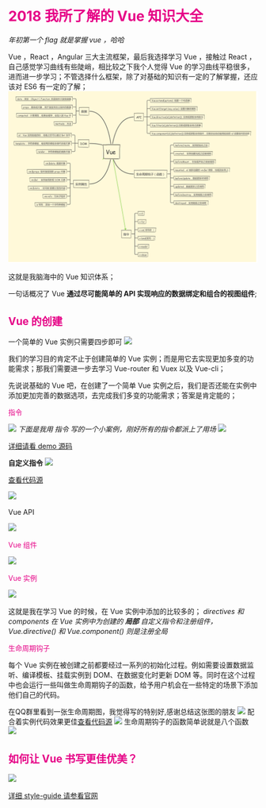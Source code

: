 <h1 style='color:rgb(230,3,135);'>2018 我所了解的 Vue 知识大全</h1>
<i>年初第一个 flag 就是掌握 vue ，哈哈</i>

Vue ，React ，Angular 三大主流框架，最后我选择学习 Vue ，接触过 React ，自己感觉学习曲线有些陡峭，相比较之下我个人觉得 Vue 的学习曲线平稳很多，进而进一步学习；不管选择什么框架，除了对基础的知识有一定的了解掌握，还应该对 ES6 有一定的了解；
<img src='./DOME_HTML/img/API.png'/>

这就是我脑海中的 Vue 知识体系；

一句话概况了 Vue  <b>通过尽可能简单的 API 实现响应的数据绑定和组合的视图组件</b>;

<h2 style='color:rgb(230,3,135);'> Vue 的创建</h2>
一个简单的 Vue 实例只需要四步即可
<img src='img/create-vue.png'/>

我们的学习目的肯定不止于创建简单的 Vue 实例；而是用它去实现更加多变的功能需求；那我们需要进一步去学习 Vue-router 和 Vuex 以及 Vue-cli；

先说说基础的 Vue 吧，在创建了一个简单 Vue 实例之后，我们是否还能在实例中添加更加完善的数据选项，去完成我们多变的功能需求；答案是肯定能的；
 
<p style='color:rgb(230,3,135);'> 指令</p>
<img src='img/6.png'/>
<i>下面是我用 指令 写的一个小案例，刚好所有的指令都派上了用场</i>
<img src='img/for.gif'/>

[详细请看 demo 源码](https://github.com/sunseekers/Vue/blob/master/dome1.html)

<b> 自定义指令</b>
<img src='img/directive.png'/>

[查看代码源](https://github.com/sunseekers/Vue/blob/master/directive.html)

<img src='img/7.png'/>
<p> Vue API</p>
<img src='img/vueAPI.png'/>
<p style='color:rgb(230,3,135);'> Vue 组件</p>
<img src='img/3.png'/>
<p style='color:rgb(230,3,135);'> Vue 实例</p>
<img src='img/2.png'/>

这就是我在学习 Vue 的时候，在 Vue 实例中添加的比较多的；<i> directives 和 components 在 Vue 实例中为创建的 <b>局部</b> 自定义指令和注册组件，Vue.directive() 和 Vue.component() 则是注册全局</i> 
<p style='color:rgb(230,3,135);'> 生命周期钩子</p>
每个 Vue 实例在被创建之前都要经过一系列的初始化过程。例如需要设置数据监听、编译模板、挂载实例到 DOM、在数据变化时更新 DOM 等。同时在这个过程中也会运行一些叫做生命周期钩子的函数，给予用户机会在一些特定的场景下添加他们自己的代码。

在QQ群里看到一张生命周期图，我觉得写的特别好,感谢总结这张图的朋友
<img src='img/5.png'/>
配合着实例代码效果更佳[查看代码源](https://github.com/sunseekers/Vue/blob/master/mounted.html)
<img src='img/4.png'/>
生命周期钩子的函数简单说就是八个函数
<img src='img/mounted.png'/>
<h2 style='color:rgb(230,3,135);'> 如何让 Vue 书写更佳优美？</h2>
<img src='img/style.png'/>


[详细 style-guide 请参看官网](https://cn.vuejs.org/v2/style-guide/)


